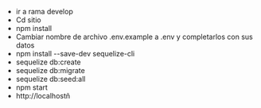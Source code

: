- ir a rama develop
- Cd sitio
- npm install
- Cambiar nombre de archivo .env.example a .env y completarlos con sus datos
- npm install --save-dev sequelize-cli
- sequelize db:create
- sequelize db:migrate
- sequelize db:seed:all
- npm start
- http://localhostñ